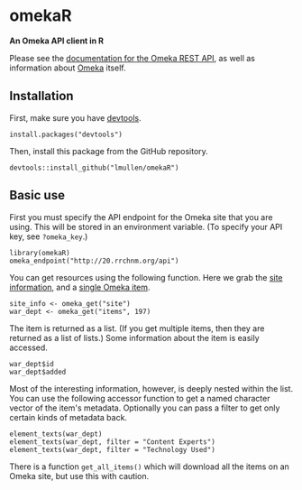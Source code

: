 # omekaR

**An Omeka API client in R**

Please see the [documentation for the Omeka REST API](http://omeka.readthedocs.org/en/latest/Reference/api/), as well as information about [Omeka](http://omeka.org/) itself.

## Installation

First, make sure you have [devtools](https://github.com/hadley/devtools).

```
install.packages("devtools")
```

Then, install this package from the GitHub repository.

```
devtools::install_github("lmullen/omekaR")
```

## Basic use

First you must specify the API endpoint for the Omeka site that you are using. This will be stored in an environment variable. (To specify your API key, see `?omeka_key`.)

```
library(omekaR)
omeka_endpoint("http://20.rrchnm.org/api")
```

You can get resources using the following function. Here we grab the [site information](http://20.rrchnm.org/api/site?pretty_print), and a [single Omeka item](http://20.rrchnm.org/items/show/197).

```
site_info <- omeka_get("site")
war_dept <- omeka_get("items", 197)
```

The item is returned as a list. (If you get multiple items, then they are returned as a list of lists.) Some information about the item is easily accessed.

```
war_dept$id
war_dept$added
```

Most of the interesting information, however, is deeply nested within the list. You can use the following accessor function to get a named character vector of the item's metadata. Optionally you can pass a filter to get only certain kinds of metadata back.

```
element_texts(war_dept)
element_texts(war_dept, filter = "Content Experts")
element_texts(war_dept, filter = "Technology Used")
```

There is a function `get_all_items()` which will download all the items on an Omeka site, but use this with caution.
